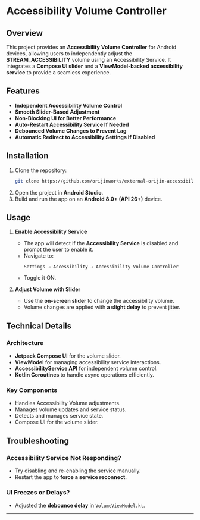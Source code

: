 # Accessibility Volume Controller

## Overview

This project provides an **Accessibility Volume Controller** for Android devices, allowing users to independently adjust the **STREAM\_ACCESSIBILITY** volume using an Accessibility Service. It integrates a **Compose UI slider** and a **ViewModel-backed accessibility service** to provide a seamless experience.

## Features

-  **Independent Accessibility Volume Control**
-  **Smooth Slider-Based Adjustment**
-  **Non-Blocking UI for Better Performance**
-  **Auto-Restart Accessibility Service If Needed**
-  **Debounced Volume Changes to Prevent Lag**
-  **Automatic Redirect to Accessibility Settings If Disabled**

## Installation

1. Clone the repository:
   ```sh
   git clone https://github.com/orijinworks/external-orijin-accessibility-volume
   ```
2. Open the project in **Android Studio**.
3. Build and run the app on an **Android 8.0+ (API 26+)** device.

## Usage

1. **Enable Accessibility Service**

   - The app will detect if the **Accessibility Service** is disabled and prompt the user to enable it.
   - Navigate to:
     ```
     Settings → Accessibility → Accessibility Volume Controller
     ```
   - Toggle it ON.

2. **Adjust Volume with Slider**

   - Use the **on-screen slider** to change the accessibility volume.
   - Volume changes are applied with **a slight delay** to prevent jitter.

## Technical Details

###  Architecture

- **Jetpack Compose UI** for the volume slider.
- **ViewModel** for managing accessibility service interactions.
- **AccessibilityService API** for independent volume control.
- **Kotlin Coroutines** to handle async operations efficiently.

###  Key Components

- Handles Accessibility Volume adjustments.
- Manages volume updates and service status.
- Detects and manages service state.
- Compose UI for the volume slider.

## Troubleshooting

###  Accessibility Service Not Responding?

- Try disabling and re-enabling the service manually.
- Restart the app to **force a service reconnect**.

###  UI Freezes or Delays?

- Adjusted the **debounce delay** in `VolumeViewModel.kt`.


---


